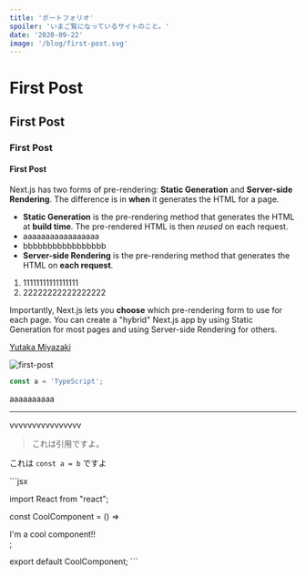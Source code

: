 ```yaml
---
title: 'ポートフォリオ'
spoiler: 'いまご覧になっているサイトのこと。'
date: '2020-09-22'
image: '/blog/first-post.svg'
---
```


# First Post

## First Post

### First Post

#### First Post

Next.js has two forms of pre-rendering: **Static Generation** and **Server-side Rendering**. The difference is in **when** it generates the HTML for a page.

- **Static Generation** is the pre-rendering method that generates the HTML at **build time**. The pre-rendered HTML is then _reused_ on each request.
- aaaaaaaaaaaaaaaaa
- bbbbbbbbbbbbbbbbb
- **Server-side Rendering** is the pre-rendering method that generates the HTML on **each request**.

1. 11111111111111111
2. 22222222222222222

Importantly, Next.js lets you **choose** which pre-rendering form to use for each page. You can create a "hybrid" Next.js app by using Static Generation for most pages and using Server-side Rendering for others.

[Yutaka Miyazaki](https://yutazon.me)

![first-post](/blog/first-post.svg)

```typescript
const a = 'TypeScript';
```

aaaaaaaaaa

---

vvvvvvvvvvvvvvvv

> これは引用ですよ。

これは `const a = b` ですよ

\`\`\`jsx

import React from "react";

const CoolComponent = () => <div>I'm a cool component!!</div>;

export default CoolComponent;
\`\`\`

